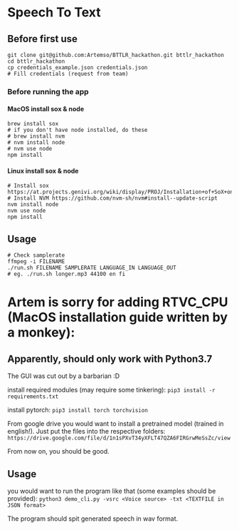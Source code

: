 # Speech To Text


## Before first use
```
git clone git@github.com:Artemso/BTTLR_hackathon.git bttlr_hackathon
cd bttlr_hackathon
cp credentials_example.json credentials.json
# Fill credentials (request from team)
```

### Before running the app

#### MacOS install sox & node
```
brew install sox
# if you don't have node installed, do these
# brew install nvm
# nvm install node
# nvm use node
npm install
```

#### Linux install sox & node
```
# Install sox https://at.projects.genivi.org/wiki/display/PROJ/Installation+of+SoX+on+different+Platforms
# Install NVM https://github.com/nvm-sh/nvm#install--update-script
nvm install node
nvm use node
npm install
```

## Usage
```
# Check samplerate
ffmpeg -i FILENAME
./run.sh FILENAME SAMPLERATE LANGUAGE_IN LANGUAGE_OUT
# eg. ./run.sh longer.mp3 44100 en fi
```

# Artem is sorry for adding RTVC_CPU (MacOS installation guide written by a monkey):

## Apparently, should only work with Python3.7

The GUI was cut out by a barbarian :D

install required modules (may require some tinkering):
```pip3 install -r requirements.txt```

install pytorch:
```pip3 install torch torchvision```

From google drive you would want to install a pretrained model (trained in english!). Just put the files into the respective folders:
```https://drive.google.com/file/d/1n1sPXvT34yXFLT47QZA6FIRGrwMeSsZc/view```

From now on, you should be good.

## Usage

you would want to run the program like that (some examples should be provided):
```python3 demo_cli.py -vsrc <Voice source> -txt <TEXTFILE in JSON format>```

The program should spit generated speech in wav format.
